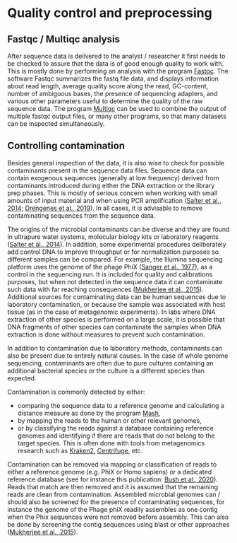 # Quality control and preprocessing

## Fastqc / Multiqc analysis
After sequence data is delivered to the analyst / researcher it first needs to
be checked to assure that the data is of good enough quality to work with. This
is mostly done by performing an analysis with the program
[Fastqc](https://www.bioinformatics.babraham.ac.uk/projects/fastqc/). The
software Fastqc summarizes the fastq file data, and displays information about
read length, average quality score along the read, GC-content, number of
ambiguous bases, the presence of sequencing adapters, and various other
parameters useful to determine the quality of the raw sequence data. The
program [Multiqc](https://www.ncbi.nlm.nih.gov/pmc/articles/PMC5039924/) can be
used to combine the output of multiple fastqc output files, or many other
programs, so that many datasets can be inspected simultaneously.

## Controlling contamination
Besides general inspection of the data, it is also wise to check for possible contaminants present in the sequence data files. Sequence data can contain exogenous sequences (generally at low frequency) derived from contaminants introduced during either the DNA extraction or the library prep phases. This is mostly of serious concern when working with small amounts of input material and when using PCR amplification ([Salter et al., 2014](https://bmcbiol.biomedcentral.com/articles/10.1186/s12915-014-0087-z#Sec1); [Drengenes et al., 2019](https://bmcmicrobiol.biomedcentral.com/articles/10.1186/s12866-019-1560-1)). In all cases, it is advisable to remove contaminating sequences from the sequence data.

The origins of the microbial contaminants can be diverse and they are found in ultrapure water systems, molecular biology kits or laboratory reagents ([Salter et al., 2014](https://bmcbiol.biomedcentral.com/articles/10.1186/s12915-014-0087-z)). In addition, some experimental procedures deliberately add control DNA to improve throughput or for normalization purposes so different samples can be compared. For example, the Illumina sequencing platform uses the genome of the phage PhiX ([Sanger et al., 1977](https://pubmed.ncbi.nlm.nih.gov/870828/)), as a control in the sequencing run. It is included for quality and calibrations purposes, but when not detected in the sequence data it can contaminate such data with far reaching consequences ([Mukherjee et al., 2015](https://environmentalmicrobiome.biomedcentral.com/articles/10.1186/1944-3277-10-18)). Additional sources for contaminating data can be human sequences due to laboratory contamination, or because the sample was associated with host tissue (as in the case of metagenomic experiments).  In labs where DNA extraction of other species is performed on a large scale, it is possible that DNA fragments of other species can contaminate the samples when DNA extraction is done without measures to prevent such contamination.

In addition to contamination due to laboratory methods, contaminants can also be present due to entirely natural causes. In the case of whole genome sequencing, contaminants are often due to pure cultures containing an additional bacterial species or the culture is a different species than expected.

Contamination is commonly detected by either:
- comparing the sequence data to a
reference genome and calculating a distance measure as done by the program
[Mash](https://www.ncbi.nlm.nih.gov/pmc/articles/PMC4915045/),
- by mapping the reads to the human or other relevant genomes,
- or by classifying the reads against a database
containing reference genomes and identifying if there are reads that do not belong to the target species. This is often done with tools from metagenomics research such as [Kraken2](https://www.ncbi.nlm.nih.gov/pmc/articles/PMC6883579/),
[Centrifuge](https://www.ncbi.nlm.nih.gov/pmc/articles/PMC5131823/), etc.

Contamination can be removed via mapping or classification of reads to either a reference genome (e.g. PhiX or Homo sapiens) or a dedicated reference database (see for instance this publication: [Bush et al., 2020](https://www.microbiologyresearch.org/content/journal/mgen/10.1099/mgen.0.000393)). Reads that match are then removed and it is assumed that the remaining reads are clean from contamination. Assembled microbial genomes can / should also be screened for the presence of contaminating sequences, for instance the genome of the Phage phiX readily assembles as one contig when the Phix sequences were not removed before assembly. This can also be done by screening the contig sequences using blast or other approaches ([Mukherjee et al., 2015](https://environmentalmicrobiome.biomedcentral.com/articles/10.1186/1944-3277-10-18)).
